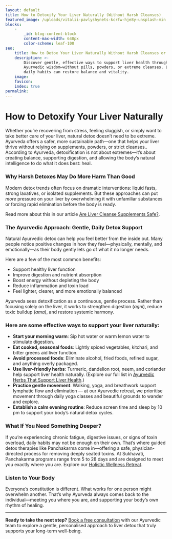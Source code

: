 ```yaml
---
layout: default
title: How to Detoxify Your Liver Naturally (Without Harsh Cleanses)
featured_image: /uploads/vitalii-pavlyshynets-kcrfw-hje8y-unsplash-min.jpg
blocks:
    -
        _id: blog-content-block
        content-max-width: 640px
        color-scheme: leaf-100
seo:
    title: How to Detox Your Liver Naturally Without Harsh Cleanses or Supplements
    description: >-
        Discover gentle, effective ways to support liver health through
        Ayurvedic wisdom—without pills, powders, or extreme cleanses. Learn how
        daily habits can restore balance and vitality.
    image:
    favicon:
    index: true
permalink:
---
```

# How to Detoxify Your Liver Naturally

Whether you’re recovering from stress, feeling sluggish, or simply want to take better care of your liver, natural detox doesn’t need to be extreme. Ayurveda offers a safer, more sustainable path—one that helps your liver thrive without relying on supplements, powders, or strict cleanses.. According to Ayurveda, detoxification is not about extremes—it’s about creating balance, supporting digestion, and allowing the body’s natural intelligence to do what it does best: heal.

### Why Harsh Detoxes May Do More Harm Than Good

Modern detox trends often focus on dramatic interventions: liquid fasts, strong laxatives, or isolated supplements. But these approaches can put *more* pressure on your liver by overwhelming it with unfamiliar substances or forcing rapid elimination before the body is ready.

Read more about this in our article [Are Liver Cleanse Supplements Safe?](/are-liver-cleanse-supplements-safe-what-ayurveda-says).

### The Ayurvedic Approach: Gentle, Daily Detox Support

Natural Ayurvedic detox can help you feel better from the inside out. Many people notice positive changes in how they feel—physically, mentally, and emotionally—as their body gently lets go of what it no longer needs.

Here are a few of the most common benefits:

* Support healthy liver function
* Improve digestion and nutrient absorption
* Boost energy without depleting the body
* Reduce inflammation and toxin load
* Feel lighter, clearer, and more emotionally balanced

Ayurveda sees detoxification as a continuous, gentle process. Rather than focusing solely on the liver, it works to strengthen digestion (*agni*), reduce toxic buildup (*ama*), and restore systemic harmony.

### Here are some effective ways to support your liver naturally:

* **Start your morning warm**: Sip hot water or warm lemon water to stimulate digestion.
* **Eat cooked, seasonal foods**: Lightly spiced vegetables, kitchari, and bitter greens aid liver function.
* **Avoid processed foods**: Eliminate alcohol, fried foods, refined sugar, and anything overly packaged.
* **Use liver-friendly herbs**: Turmeric, dandelion root, neem, and coriander help support liver health naturally. (Explore our full list in [Ayurvedic Herbs That Support Liver Health](/ayurvedic-herbs-that-support-liver-health-and-how-to-use-them-safely).)
* **Practice gentle movement**: Walking, yoga, and breathwork support lymphatic flow and elimination — at our Ayurvedic retreat, we prioritise movement through daily yoga classes and beautiful grounds to wander and explore.
* **Establish a calm evening routine**: Reduce screen time and sleep by 10 pm to support your body’s natural detox cycles.

### What If You Need Something Deeper?

If you’re experiencing chronic fatigue, digestive issues, or signs of toxin overload, daily habits may not be enough on their own. That’s where guided detox therapies like Panchakarma come in—offering a safe, physician-directed process for removing deeply seated toxins. At Sukhavati, Panchakarma programs range from 5 to 28 days and are designed to meet you exactly where you are. Explore our [Holistic Wellness Retreat](/ayurvedic-wellness-retreat.html).

### Listen to Your Body

Everyone’s constitution is different. What works for one person might overwhelm another. That’s why Ayurveda always comes back to the individual—meeting you where you are, and supporting your body’s own rhythm of healing.

---

**Ready to take the next step?** [Book a free consultation](/contact.html) with our Ayurvedic team to explore a gentle, personalised approach to liver detox that truly supports your long-term well-being.